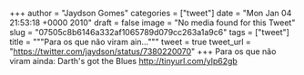 
+++
author = "Jaydson Gomes"
categories = ["tweet"]
date = "Mon Jan 04 21:53:18 +0000 2010"
draft = false
image = "No media found for this Tweet"
slug = "07505c8b6146a332af1065789d079cc263a1a9c6"
tags = ["tweet"]
title = """Para os que não viram ain..."""
tweet = true
tweet_url = "https://twitter.com/jaydson/status/7380220070"
+++
Para os que não viram ainda: Darth's got the Blues http://tinyurl.com/ylp62gb

